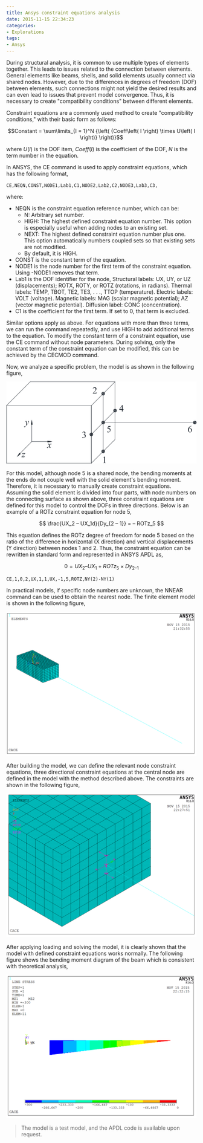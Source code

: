 ```yaml
---
title: Ansys constraint equations analysis
date: 2015-11-15 22:34:23
categories:
- Explorations
tags:
- Ansys
---
```


During structural analysis, it is common to use multiple types of elements together. This leads to issues related to the connection between elements. General elements like beams, shells, and solid elements usually connect via shared nodes. However, due to the differences in degrees of freedom (DOF) between elements, such connections might not yield the desired results and can even lead to issues that prevent model convergence. Thus, it is necessary to create "compatibility conditions" between different elements.

<!-- more -->

Constraint equations are a commonly used method to create "compatibility conditions," with their basic form as follows:

$$Constant = \sum\limits_{I = 1}^N {\left( {Coeff\left( I \right) \times U\left( I \right)} \right)}$$

where $U(I)$ is the DOF item, $Coeff(I)$ is the coefficient of the DOF, $N$ is the term number in the equation.

In ANSYS, the CE command is used to apply constraint equations, which has the following format,

```
CE,NEQN,CONST,NODE1,Lab1,C1,NODE2,Lab2,C2,NODE3,Lab3,C3,
```

where:

* NEQN is the constraint equation reference number, which can be:
    * N: Arbitrary set number.
    * HIGH: The highest defined constraint equation number. This option is especially useful when adding nodes to an existing set.
    * NEXT: The highest defined constraint equation number plus one. This option automatically numbers coupled sets so that existing sets are not modified.
    * By default, it is HIGH.
* CONST is the constant term of the equation.
* NODE1 is the node number for the first term of the constraint equation. Using -NODE1 removes that term.
* Lab1 is the DOF identifier for the node, Structural labels: UX, UY, or UZ (displacements); ROTX, ROTY, or ROTZ (rotations, in radians). Thermal labels: TEMP, TBOT, TE2, TE3, . . ., TTOP (temperature). Electric labels: VOLT (voltage). Magnetic labels: MAG (scalar magnetic potential); AZ (vector magnetic potential). Diffusion label: CONC (concentration).
* C1 is the coefficient for the first term. If set to 0, that term is excluded.

Similar options apply as above. For equations with more than three terms, we can run the command repeatedly, and use HIGH to add additional terms to the equation. To modify the constant term of a constraint equation, use the CE command without node parameters. During solving, only the constant term of the constraint equation can be modified, this can be achieved by the CECMOD command.

Now, we analyze a specific problem, the model is as shown in the following figure,

![Model](/uploads/images/2015/AnsysConstraintEquations1.svg)

For this model, although node 5 is a shared node, the bending moments at the ends do not couple well with the solid element's bending moment. Therefore, it is necessary to manually create constraint equations. Assuming the solid element is divided into four parts, with node numbers on the connecting surface as shown above, three constraint equations are defined for this model to control the DOFs in three directions. Below is an example of a ROTz constraint equation for node 5,

$$
\frac{UX_2 – UX_1d}{Dy_{2 – 1}} =  – ROTz_5
$$

This equation defines the ROTz degree of freedom for node 5 based on the ratio of the difference in horizontal (X direction) and vertical displacements (Y direction) between nodes 1 and 2. Thus, the constraint equation can be rewritten in standard form and represented in ANSYS APDL as,

$$0 = U{X_2} – U{X_1} + ROT{z_5} \times Dy_{2 – 1}$$

```
CE,1,0,2,UX,1,1,UX,-1,5,ROTZ,NY(2)-NY(1)

```

In practical models, if specific node numbers are unknown, the NNEAR command can be used to obtain the nearest node. The finite element model is shown in the following figure,

![Model](/uploads/images/2015/AnsysConstraintEquations2.png)

After building the model, we can define the relevant node constraint equations, three directional constraint equations at the central node are defined in the model with the method described above. The constraints are shown in the following figure,

![Constraints](/uploads/images/2015/AnsysConstraintEquations3.png)

After applying loading and solving the model, it is clearly shown that the model with defined constraint equations works normally. The following figure shows the bending moment diagram of the beam which is consistent with theoretical analysis,

![BMD](/uploads/images/2015/AnsysConstraintEquations4.png)

> The model is a test model, and the APDL code is available upon request.
